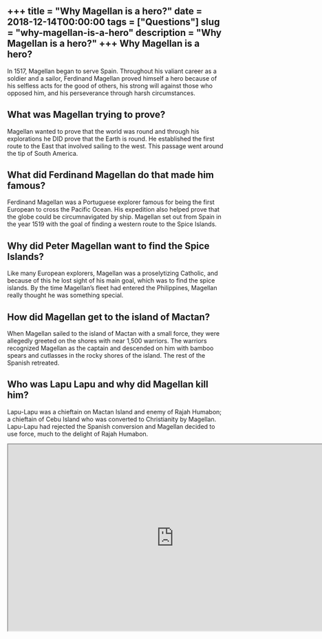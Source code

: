 +++
title = "Why Magellan is a hero?"
date = 2018-12-14T00:00:00
tags = ["Questions"]
slug = "why-magellan-is-a-hero"
description = "Why Magellan is a hero?"
+++
Why Magellan is a hero?
-----------------------

In 1517, Magellan began to serve Spain. Throughout his valiant career as a soldier and a sailor, Ferdinand Magellan proved himself a hero because of his selfless acts for the good of others, his strong will against those who opposed him, and his perseverance through harsh circumstances.

What was Magellan trying to prove?
----------------------------------

Magellan wanted to prove that the world was round and through his explorations he DID prove that the Earth is round. He established the first route to the East that involved sailing to the west. This passage went around the tip of South America.

What did Ferdinand Magellan do that made him famous?
----------------------------------------------------

Ferdinand Magellan was a Portuguese explorer famous for being the first European to cross the Pacific Ocean. His expedition also helped prove that the globe could be circumnavigated by ship. Magellan set out from Spain in the year 1519 with the goal of finding a western route to the Spice Islands.

Why did Peter Magellan want to find the Spice Islands?
------------------------------------------------------

Like many European explorers, Magellan was a proselytizing Catholic, and because of this he lost sight of his main goal, which was to find the spice islands. By the time Magellan’s fleet had entered the Philippines, Magellan really thought he was something special.

How did Magellan get to the island of Mactan?
---------------------------------------------

When Magellan sailed to the island of Mactan with a small force, they were allegedly greeted on the shores with near 1,500 warriors. The warriors recognized Magellan as the captain and descended on him with bamboo spears and cutlasses in the rocky shores of the island. The rest of the Spanish retreated.

Who was Lapu Lapu and why did Magellan kill him?
------------------------------------------------

Lapu-Lapu was a chieftain on Mactan Island and enemy of Rajah Humabon; a chieftain of Cebu Island who was converted to Christianity by Magellan. Lapu-Lapu had rejected the Spanish conversion and Magellan decided to use force, much to the delight of Rajah Humabon.

<iframe allow="accelerometer; autoplay; clipboard-write; encrypted-media; gyroscope; picture-in-picture" allowfullscreen="" class="__youtube_prefs__  epyt-is-override  no-lazyload" data-no-lazy="1" data-origheight="433" data-origwidth="770" data-skipgform_ajax_framebjll="" height="433" id="_ytid_10179" loading="lazy" src="https://www.youtube.com/embed/pFdiX8mj0Es?enablejsapi=1&autoplay=0&cc_load_policy=0&cc_lang_pref=&iv_load_policy=1&loop=0&modestbranding=0&rel=1&fs=1&playsinline=0&autohide=2&theme=dark&color=red&controls=1&" title="YouTube player" width="770"></iframe>